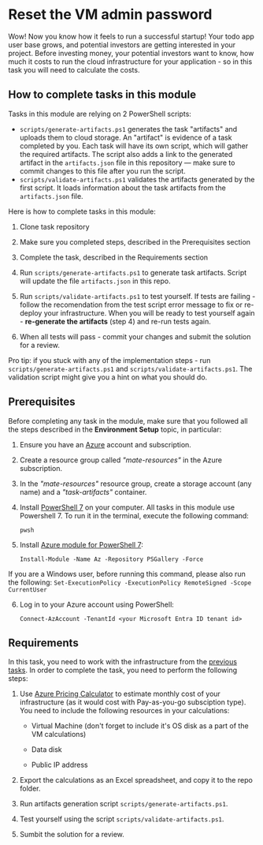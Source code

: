 # Reset the VM admin password

Wow! Now you know how it feels to run a successful startup! Your todo app user base grows, and potential investors are getting interested in your project. Before investing money, your potential investors want to know, how much it costs to run the cloud infrastructure for your application - so in this task you will need to calculate the costs.

## How to complete tasks in this module 

Tasks in this module are relying on 2 PowerShell scripts: 

- `scripts/generate-artifacts.ps1` generates the task "artifacts" and uploads them to cloud storage. An "artifact" is evidence of a task completed by you. Each task will have its own script, which will gather the required artifacts. The script also adds a link to the generated artifact in the `artifacts.json` file in this repository — make sure to commit changes to this file after you run the script. 
- `scripts/validate-artifacts.ps1` validates the artifacts generated by the first script. It loads information about the task artifacts from the `artifacts.json` file.

Here is how to complete tasks in this module:

1. Clone task repository

2. Make sure you completed steps, described in the Prerequisites section

3. Complete the task, described in the Requirements section 

4. Run `scripts/generate-artifacts.ps1` to generate task artifacts. Script will update the file `artifacts.json` in this repo. 

5. Run `scripts/validate-artifacts.ps1` to test yourself. If tests are failing - follow the recomendation from the test script error message to fix or re-deploy your infrastructure. When you will be ready to test yourself again - **re-generate the artifacts** (step 4) and re-run tests again. 

6. When all tests will pass - commit your changes and submit the solution for a review. 

Pro tip: if you stuck with any of the implementation steps - run `scripts/generate-artifacts.ps1` and `scripts/validate-artifacts.ps1`. The validation script might give you a hint on what you should do.  

## Prerequisites

Before completing any task in the module, make sure that you followed all the steps described in the **Environment Setup** topic, in particular: 

1. Ensure you have an [Azure](https://azure.microsoft.com/en-us/free/) account and subscription.

2. Create a resource group called *"mate-resources"* in the Azure subscription.

3. In the *"mate-resources"* resource group, create a storage account (any name) and a *"task-artifacts"* container.

4. Install [PowerShell 7](https://learn.microsoft.com/en-us/powershell/scripting/install/installing-powershell?view=powershell-7.4) on your computer. All tasks in this module use Powershell 7. To run it in the terminal, execute the following command: 
    ```
    pwsh
    ```

5. Install [Azure module for PowerShell 7](https://learn.microsoft.com/en-us/powershell/azure/install-azure-powershell?view=azps-11.3.0): 
    ```
    Install-Module -Name Az -Repository PSGallery -Force
    ```
If you are a Windows user, before running this command, please also run the following: 
    ```
    Set-ExecutionPolicy -ExecutionPolicy RemoteSigned -Scope CurrentUser
    ```

6. Log in to your Azure account using PowerShell:
    ```
    Connect-AzAccount -TenantId <your Microsoft Entra ID tenant id>
    ```

## Requirements

In this task, you need to work with the infrastructure from the [previous tasks](https://github.com/mate-academy/azure_task_3_attach_data_disk). In order to complete the task, you need to perform the following steps: 

1. Use [Azure Pricing Calculator](https://azure.microsoft.com/en-gb/pricing/calculator/) to estimate monthly cost of your infrastructure (as it would cost with Pay-as-you-go subsciption type). You need to include the following resources in your calculations:

    - Virtual Machine (don't forget to include it's OS disk as a part of the VM calculations)

    - Data disk 

    - Public IP address

2. Export the calculations as an Excel spreadsheet, and copy it to the repo folder.

3. Run artifacts generation script `scripts/generate-artifacts.ps1`. 

4. Test yourself using the script `scripts/validate-artifacts.ps1`. 

4. Sumbit the solution for a review.
